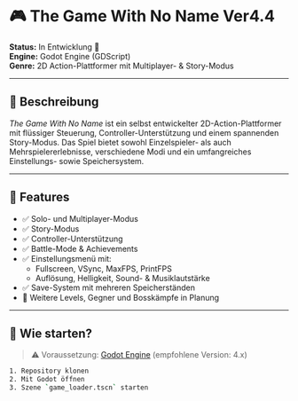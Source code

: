 # 🎮 The Game With No Name Ver4.4

**Status:** In Entwicklung 🚧  
**Engine:** Godot Engine (GDScript)  
**Genre:** 2D Action-Plattformer mit Multiplayer- & Story-Modus

---

## 🧾 Beschreibung

_The Game With No Name_ ist ein selbst entwickelter 2D-Action-Plattformer mit flüssiger Steuerung, Controller-Unterstützung und einem spannenden Story-Modus. Das Spiel bietet sowohl Einzelspieler- als auch Mehrspielererlebnisse, verschiedene Modi und ein umfangreiches Einstellungs- sowie Speichersystem.

---

## 🔧 Features

- ✅ Solo- und Multiplayer-Modus  
- ✅ Story-Modus  
- ✅ Controller-Unterstützung  
- ✅ Battle-Mode & Achievements  
- ✅ Einstellungsmenü mit:
  - Fullscreen, VSync, MaxFPS, PrintFPS  
  - Auflösung, Helligkeit, Sound- & Musiklautstärke  
- ✅ Save-System mit mehreren Speicherständen  
- 🚧 Weitere Levels, Gegner und Bosskämpfe in Planung  

---

## 🚀 Wie starten?

> ⚠️ Voraussetzung: [Godot Engine](https://godotengine.org/) (empfohlene Version: 4.x)

```bash
1. Repository klonen
2. Mit Godot öffnen
3. Szene `game_loader.tscn` starten

